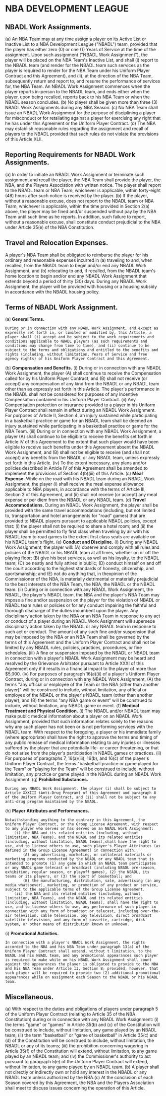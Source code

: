 # NBA DEVELOPMENT LEAGUE

## NBADL Work Assignments.

(a) An NBA Team may at any time assign a player on its Active List or Inactive List to a NBA Development League ("NBADL") team, provided that the player has either zero (0) or one (1) Years of Service at the time of the assignment. Upon such assignment ("NBADL Work Assignment"), the player will be placed on the NBA Team's Inactive List, and shall (i) report to the NBADL team (and render for the NBADL team such services as the player is required to render for the NBA Team under his Uniform Player Contract and this Agreement), and (ii), at the direction of the NBA Team, subsequently return and report to, and resume the performance of services for, the NBA Team. An NBADL Work Assignment commences when the player reports in-person to the NBADL team, and ends either when the player, upon being recalled, reports back to his NBA Team or when the NBADL season concludes.
(b) No player shall be given more than three (3) NBADL Work Assignments during any NBA Season.
(c) No NBA Team shall issue an NBADL Work Assignment for the purpose of disciplining a player for misconduct or for retaliating against a player for exercising any right that he has under this Agreement or the Uniform Player Contract.
(d) The NBA may establish reasonable rules regarding the assignment and recall of players to the NBADL provided that such rules do not violate the provisions of this Article XLII.

## Reporting Requirements for NBADL Work Assignments.

(a) In order to initiate an NBADL Work Assignment or terminate such assignment and recall the player, the NBA Team shall provide the player, the NBA, and the Players Association with written notice. The player shall report to the NBADL team or NBA Team, whichever is applicable, within forty-eight (48) hours after such notice is received by the player.
(b) If the player, without a reasonable excuse, does not report to the NBADL team or NBA Team, whichever is applicable, within the time provided in Section 2(a) above, the player may be fined and/or suspended without pay by the NBA Team until such time as he reports. In addition, such failure to report, without a reasonable excuse, shall constitute conduct prejudicial to the NBA under Article 35(e) of the NBA Constitution.

## Travel and Relocation Expenses.

A player's NBA Team shall be obligated to reimburse the player for his ordinary and reasonable expenses incurred in (a) traveling to and, when recalled, from the NBADL team to begin and/or end any NBADL Work Assignment, and (b) relocating to and, if recalled, from the NBADL team's home location to begin and/or end any NBADL Work Assignment that extends beyond a period of thirty (30) days. During any NBADL Work Assignment, the player will be provided with housing or a housing subsidy in accordance with the NBADL housing policy.

## Terms of NBADL Work Assignment.

(a) **General Terms.**
    
    During or in connection with any NBADL Work Assignment, and except as expressly set forth in, or limited or modified by, this Article, a player shall (i) accept and be subject to the work requirements and conditions applicable to NBADL players (as such requirements and conditions may change from time to time), and (ii) continue to be subject to the terms and obligations and entitled to the benefits and rights (including, without limitation, Years of Service and free agency rights) of his Uniform Player Contract and this Agreement.
(b) **Compensation and Benefits.**
    (i) During or in connection with any NBADL Work Assignment, the player (A) shall continue to receive the Compensation called for by his Uniform Player Contract, and (B) shall not receive (or accept) any compensation of any kind from the NBADL or any NBADL team other than as expressly set forth in this Article. The player's performance in the NBADL shall not be considered for purposes of any Incentive Compensation contained in his Uniform Player Contract.
    (ii) Any Compensation protection or insurance provided to a player in his Uniform Player Contract shall remain in effect during an NBADL Work Assignment. For purposes of Article II, Section 4, an injury sustained while participating in a basketball practice or game for an NBADL team shall be deemed an injury sustained while participating in a basketball practice or game for the NBA Team.
    (iii) During or in connection with any NBADL Work Assignment, a player (A) shall continue to be eligible to receive the benefits set forth in Article IV of this Agreement to the extent that such player would have been eligible to receive such benefits under this Agreement absent the NBADL Work Assignment, and (B) shall not be eligible to receive (and shall not accept) any benefits from the NBADL or any NBADL team, unless expressly set forth in this Article.
    (iv) To the extent necessary, any plans and/or policies described in Article IV of this Agreement shall be amended to implement the provisions of Section 4(b)(iii) of this Article.
(c) **Meal Expense.**
    While on the road with his NBADL team during an NBADL Work Assignment, the player (i) shall receive the meal expense allowance applicable to NBA players, in accordance with the terms of Article III, Section 2 of this Agreement, and (ii) shall not receive (or accept) any meal expense or per diem from the NBADL or any NBADL team.
(d) **Travel Accommodations.**
    During an NBADL Work Assignment, the player shall be provided with the same travel accommodations (including, but not limited to, transportation and hotel arrangements for "road" games) that are provided to NBADL players pursuant to applicable NBADL policies, except that: (i) the player shall not be required to share a hotel room; and (ii) the player shall be permitted to fly first class when traveling by air with his NBADL team to road games to the extent first class seats are available on his NBADL team's flight.
(e) **Conduct and Discipline.**
    (i) During any NBADL Work Assignment, the player will: (A) observe and comply with all rules and policies of the NBADL or his NBADL team at all times, whether on or off the playing floor; (B) give his best services, as well as his loyalty, to the NBADL team; (C) be neatly and fully attired in public; (D) conduct himself on and off the court according to the highest standards of honesty, citizenship, and sportsmanship; and (E) not do anything that, in theopinion of the Commissioner of the NBA, is materially detrimental or materially prejudicial to the best interests of the NBA Team, the NBA, the NBADL or the NBADL team.
    (ii) During or in connection with any NBADL Work Assignment, the NBADL, the player's NBADL team, the NBA and the player's NBA Team may impose a fine and/or suspension on the player for the violation of NBADL or NBADL team rules or policies or for any conduct impairing the faithful and thorough discharge of the duties incumbent upon the player. Any disciplinary action taken by the NBA or an NBA Team in response to any act or conduct of a player during an NBADL Work Assignment will supersede disciplinary action taken by the NBADL or any NBADL team in response to such act or conduct. The amount of any such fine and/or suspension that may be imposed by the NBA or an NBA Team shall be governed by the terms of this Agreement and the Uniform Player Contract and shall not be limited by any NBADL rules, policies, practices, procedures, or fine schedules.
    (iii) A fine or suspension imposed by the NBADL or NBADL team in connection with a player's NBADL Work Assignment may be heard and resolved by the Grievance Arbitrator pursuant to Article XXXI of this Agreement only if it results in a financial impact to the player of more than \$5,000.
    (iv) For purposes of paragraph 16(a)(ii) of a player's Uniform Player Contract, during or in connection with any NBADL Work Assignment, (A) the terms "any official or employee of the Team or the NBA (other than another player)" will be construed to include, without limitation, any official or employee of the NBADL or the player's NBADL team (other than another player), and (B) the terms "any NBA game or event" will be construed to include, without limitation, any NBADL game or event.
(f) **Medical Treatment and Physical Condition.**
    (i) The NBADL and/or NBADL team may make public medical information about a player on an NBADL Work Assignment, provided that such information relates solely to the reasons why any such player has not been or is not performing services with the NBADL team. With respect to the foregoing, a player or his immediate family (where appropriate) shall have the right to approve the terms and timing of any public release of medical information relating to any injuries or illnesses suffered by the player that are potentially life- or career threatening, or that do not arise from the player's participation in NBADL games or practices.
    (ii) For purposes of paragraphs 7, 16(a)(iii), 16(b), and 16(c) of the player's Uniform Player Contract, the terms "basketball practice or game played for the Team" or "playing for the Team" will be construed to include, without limitation, any practice or game played in the NBADL during an NBADL Work Assignment.
(g) **Prohibited Substances.**
    
    During any NBADL Work Assignment, the player (i) shall be subject to Article XXXIII (Anti-Drug Program) of this Agreement and paragraph 8 of the Uniform Player Contract, and (ii) shall not be subject to any anti-drug program maintained by the NBADL.
(h) **Player Attributes and Performances.**
    
    Notwithstanding anything to the contrary in this Agreement, the Uniform Player Contract, or the Group License Agreement, with respect to any player who serves or has served on an NBADL Work Assignment:
        (i) the NBA and its related entities (including, without limitation, NBA Teams), and the NBADL and its related entities (including, without limitation, NBADL teams),shall have the right to use, and to license others to use, such player's Player Attributes (as defined in the Group License Agreement) in connection with:
            (A) any advertising, marketing, or collateral materials or marketing programs conducted by the NBADL or any NBADL team that is intended to promote (1) any game in which an NBADL team participates or any NBADL game telecast or broadcast (including NBADL pre-season, exhibition, regular season, or playoff games), (2) the NBADL, its teams or its players, or (3) the sport of basketball; and
            (B) the manufacturing, distribution, sale, advertising (in any media whatsoever), marketing, or promotion of any product or service, subject to the applicable terms of the Group License Agreement.
        (ii) the NBA and its related entities (including, without limitation, NBA Teams), and the NBADL and its related entities (including, without limitation, NBADL teams), shall have the right to use, and to license others to use, any performance of such player in connection with any form of broadcast or telecast, including over-the-air television, cable television, pay television, direct broadcast satellite television, and any form of cassette, cartridge, disk system, or other means of distribution known or unknown.
(i) **Promotional Activities.**
    
    In connection with a player's NBADL Work Assignment, the rights accorded to the NBA and his NBA Team under paragraph 13(a) of the Uniform Player Contract shall extend, without t limitation, to the NBADL and his NBADL team, and any promotional appearances such player is required to make while on his NBADL Work Assignment shall count against the appearances the player is obligated to provide to the NBA and his NBA Team under Article II, Section 8; provided, however, that such player will be required to provide two (2) additional promotional appearances while on assignment each Season to the NBADL or his NBADL team.

## Miscellaneous.

(a) With respect to the duties and obligations of players under paragraph 5 of the Uniform Player Contract (relating to Article 35 of the NBA Constitution) during or in connection with any NBADL Work Assignment:
    (i) the terms "game" or "games" in Article 35(b) and (c) of the Constitution will be construed to include, without limitation, any game played by an NBADL team;
    (ii) the term "basketball" or "game of basketball" in Article 35(c) and (d) of the Constitution will be construed to include, without limitation, the NBADL or any of its teams;
    (iii) the prohibition concerning wagering in Article 35(f) of the Constitution will extend, without limitation, to any game played by an NBADL team; and
    (iv) the Commissioner's authority to act pursuant to paragraph 5(e) of the Uniform Player Contract will extend, without limitation, to any game played by an NBADL team.
(b) A player shall not directly or indirectly own or hold any interest in the NBADL or any NBADL team unless authorized by the NBA.(c)    At the conclusion of each Season covered by this Agreement, the NBA and the Players Association shall meet to discuss issues concerning the operation of this Article.
